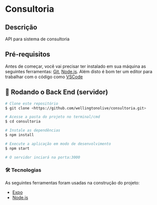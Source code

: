 # Consultoria

## Descrição
API para sistema de consultoria


## Pré-requisitos

Antes de começar, você vai precisar ter instalado em sua máquina as seguintes ferramentas:
[Git](https://git-scm.com), [Node.js](https://nodejs.org/en/). 
Além disto é bom ter um editor para trabalhar com o código como [VSCode](https://code.visualstudio.com/)

## 🎲 Rodando o Back End (servidor)

```bash
# Clone este repositório
$ git clone <https://github.com/wellingtonolive/consultoria.git>

# Acesse a pasta do projeto no terminal/cmd
$ cd consultoria

# Instale as dependências
$ npm install

# Execute a aplicação em modo de desenvolvimento
$ npm start

# O servidor inciará na porta:3000 
```

### 🛠 Tecnologias

As seguintes ferramentas foram usadas na construção do projeto:

- [Expo](https://expo.io/)
- [Node.js](https://nodejs.org/en/)
